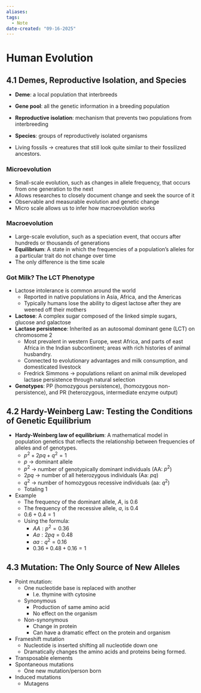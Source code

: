 ```yaml
---
aliases:
tags:
  - Note
date-created: "09-16-2025"
---
```

# Human Evolution

## 4.1 Demes, Reproductive Isolation, and Species
- **Deme**: a local population that interbreeds
- **Gene pool**: all the genetic information in a breeding population
- **Reproductive isolation**: mechanism that prevents two populations from interbreeding
- **Species**: groups of reproductively isolated organisms

- Living fossils → creatures that still look quite similar to their fossilized ancestors.

### Microevolution
- Small-scale evolution, such as changes in allele frequency, that occurs from one generation to the next
- Allows researches to closely document change and seek the source of it
- Observable and measurable evolution and genetic change
- Micro scale allows us to infer how macroevolution works
### Macroevolution
- Large-scale evolution, such as a speciation event, that occurs after hundreds or thousands of generations
- **Equilibrium**: A state in which the frequencies of a population’s alleles for a particular trait do not change over time
- The only difference is the time scale
### Got Milk? The LCT Phenotype
- Lactose intolerance is common around the world
	- Reported in native populations in Asia, Africa, and the Americas
	- Typically humans lose the ability to digest lactose after they are weened off their mothers
- **Lactose**: A complex sugar composed of the linked simple sugars, glucose and galactose
- **Lactase persistence**: Inherited as an autosomal dominant gene (LCT) on chromosome 2
	- Most prevalent in western Europe, west Africa, and parts of east Africa in the Indian subcontinent; areas with rich histories of animal husbandry.
	- Connected to evolutionary advantages and milk consumption, and domesticated livestock
	- Fredrick Simmons → populations reliant on animal milk developed lactase persistence through natural selection
- **Genotypes**: PP (homozygous persistence), (homozygous non-persistence), and PR (heterozygous, intermediate enzyme output)
## 4.2 Hardy-Weinberg Law: Testing the Conditions of Genetic Equilibrium
- **Hardy-Weinberg law of equilibrium**: A mathematical model in population genetics that reflects the relationship between frequencies of alleles and of genotypes. 
	- $p^2 + 2pq + q^2 = 1$ 
	- $p$ → dominant allele
	- $p^2$ → number of genotypically dominant individuals (AA: $p^2$)
	- $2pq$ → number of all heterozygous individuals (Aa: $pq$)
	- $q^2$ → number of homozygous recessive individuals (aa: $q^2$)
	- Totaling $1$
- Example
	- The frequency of the dominant allele, $A$, is $0.6$  
	- The frequency of the recessive allele, $a$, is $0.4$ 
	- $0.6 + 0.4 = 1$
	- Using the formula:
		- $AA: p^2 = 0.36$
		- $Aa: 2pq = 0.48$
		- $aa:q^2=0.16$
		- $0.36+0.48+0.16=1$
## 4.3 Mutation: The Only Source of New Alleles
- Point mutation:
	- One nucleotide base is replaced with another
		- I.e. thymine with cytosine
	- Synonymous
		- Production of same amino acid
		- No effect on the organism
	- Non-synonymous
		- Change in protein
		- Can have a dramatic effect on the protein and organism
- Frameshift mutation
	- Nucleotide is inserted shifting all nucleotide down one
	- Dramatically changes the amino acids and proteins being formed.
- Transposable elements
- Spontaneous mutations
	- One new mutation/person born
- Induced mutations
	- Mutagens

